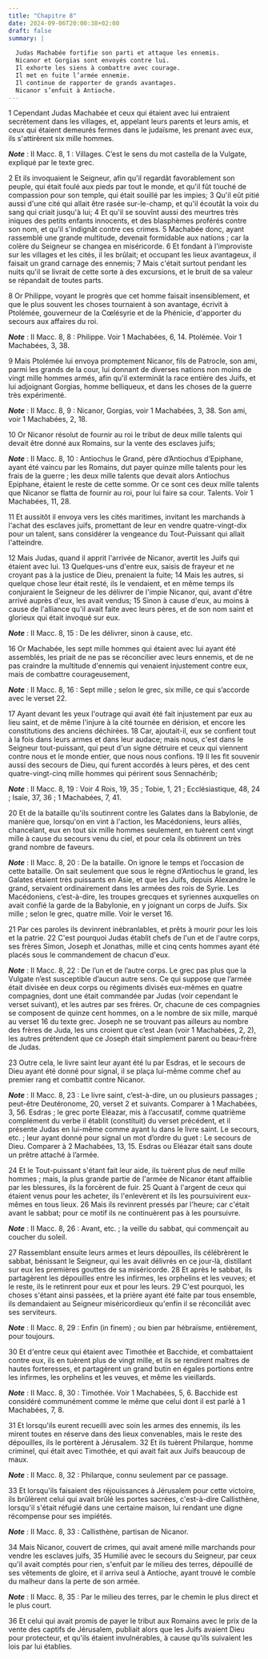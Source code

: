 ```yaml
---
title: "Chapitre 8"
date: 2024-09-06T20:00:38+02:00
draft: false
summary: |
  
  Judas Machabée fortifie son parti et attaque les ennemis.
  Nicanor et Gorgias sont envoyés contre lui.
  Il exhorte les siens à combattre avec courage.
  Il met en fuite l’armée ennemie.
  Il continue de rapporter de grands avantages.
  Nicanor s’enfuit à Antioche.
---
```



1 Cependant Judas Machabée et ceux qui étaient avec lui entraient secrètement dans les villages, et, appelant leurs parents et leurs amis, et ceux qui étaient demeurés fermes dans le judaïsme, les prenant avec eux, ils s'attirèrent six mille hommes.

***Note*** :  II Macc. 8, 1 : Villages. C’est le sens du mot castella de la Vulgate, expliqué par le texte grec.

2 Et ils invoquaient le Seigneur, afin qu'il regardât favorablement son peuple, qui était foulé aux pieds par tout le monde, et qu'il fût touché de compassion pour son temple, qui était souillé par les impies; 3 Qu'il eût pitié aussi d'une cité qui allait être rasée sur-le-champ, et qu'il écoutât la voix du sang qui criait jusqu'à lui; 4 Et qu'il se souvînt aussi des meurtres très iniques des petits enfants innocents, et des blasphèmes proférés contre son nom, et qu'il s'indignât contre ces crimes. 5 Machabée donc, ayant rassemblé une grande multitude, devenait formidable aux nations ; car la colère du Seigneur se changea en miséricorde. 6 Et fondant à l'improviste sur les villages et les cités, il les brûlait; et occupant les lieux avantageux, il faisait un grand carnage des ennemis; 7 Mais c'était surtout pendant les nuits qu'il se livrait de cette sorte à des excursions, et le bruit de sa valeur se répandait de toutes parts.


8 Or Philippe, voyant le progrès que cet homme faisait insensiblement, et que le plus souvent les choses tournaient à son avantage, écrivit à Ptolémée, gouverneur de la Cœlésyrie et de la Phénicie, d'apporter du secours aux affaires du roi.

***Note*** :  II Macc. 8, 8 : Philippe. Voir 1 Machabées, 6, 14. Ptolémée. Voir 1 Machabées, 3, 38.

9 Mais Ptolémée lui envoya promptement Nicanor, fils de Patrocle, son ami, parmi les grands de la cour, lui donnant de diverses nations non moins de vingt mille hommes armés, afin qu'il exterminât la race entière des Juifs, et lui adjoignant Gorgias, homme belliqueux, et dans les choses de la guerre très expérimenté.

***Note*** :  II Macc. 8, 9 : Nicanor, Gorgias, voir 1 Machabées, 3, 38. Son ami, voir 1 Machabées, 2, 18.

10 Or Nicanor résolut de fournir au roi le tribut de deux mille talents qui devait être donné aux Romains, sur la vente des esclaves juifs;

***Note*** :  II Macc. 8, 10 : Antiochus le Grand, père d’Antiochus d’Epiphane, ayant été vaincu par les Romains, dut payer quinze mille talents pour les frais de la guerre ; les deux mille talents que devait alors Antiochus Epiphane, étaient le reste de cette somme. Or ce sont ces deux mille talents que Nicanor se flatta de fournir au roi, pour lui faire sa cour. Talents. Voir 1 Machabées, 11, 28.

11 Et aussitôt il envoya vers les cités maritimes, invitant les marchands à l'achat des esclaves juifs, promettant de leur en vendre quatre-vingt-dix pour un talent, sans considérer la vengeance du Tout-Puissant qui allait l'atteindre.


12 Mais Judas, quand il apprit l'arrivée de Nicanor, avertit les Juifs qui étaient avec lui. 13 Quelques-uns d'entre eux, saisis de frayeur et ne croyant pas à la justice de Dieu, prenaient la fuite; 14 Mais les autres, si quelque chose leur était resté, ils le vendaient, et en même temps ils conjuraient le Seigneur de les délivrer de l'impie Nicanor, qui, avant d'être arrivé auprès d'eux, les avait vendus; 15 Sinon à cause d'eux, au moins à cause de l'alliance qu'il avait faite avec leurs pères, et de son nom saint et glorieux qui était invoqué sur eux.

***Note*** :  II Macc. 8, 15 : De les délivrer, sinon à cause, etc.

16 Or Machabée, les sept mille hommes qui étaient avec lui ayant été assemblés, les priait de ne pas se réconcilier avec leurs ennemis, et de ne pas craindre la multitude d'ennemis qui venaient injustement contre eux, mais de combattre courageusement,

***Note*** :  II Macc. 8, 16 : Sept mille ; selon le grec, six mille, ce qui s’accorde avec le verset 22.

17 Ayant devant les yeux l'outrage qui avait été fait injustement par eux au lieu saint, et de même l'injure à la cité tournée en dérision, et encore les constitutions des anciens déchirées. 18 Car, ajoutait-il, eux se confient tout à la fois dans leurs armes et dans leur audace; mais nous, c'est dans le Seigneur tout-puissant, qui peut d'un signe détruire et ceux qui viennent contre nous et le monde entier, que nous nous confions. 19 Il les fit souvenir aussi des secours de Dieu, qui furent accordés à leurs pères, et des cent quatre-vingt-cinq mille hommes qui périrent sous Sennachérib;

***Note*** :  II Macc. 8, 19 : Voir 4 Rois, 19, 35 ; Tobie, 1, 21 ; Ecclésiastique, 48, 24 ; Isaïe, 37, 36 ; 1 Machabées, 7, 41.

20 Et de la bataille qu'ils soutinrent contre les Galates dans la Babylonie, de manière que, lorsqu'on en vint à l'action, les Macédoniens, leurs alliés, chancelant, eux en tout six mille hommes seulement, en tuèrent cent vingt mille à cause du secours venu du ciel, et pour cela ils obtinrent un très grand nombre de faveurs.

***Note*** :  II Macc. 8, 20 : De la bataille. On ignore le temps et l’occasion de cette bataille. On sait seulement que sous le règne d’Antiochus le grand, les Galates étaient très puissants en Asie, et que les Juifs, depuis Alexandre le grand, servaient ordinairement dans les armées des rois de Syrie. Les Macédoniens, c’est-à-dire, les troupes grecques et syriennes auxquelles on avait confié la garde de la Babylonie, en y joignant un corps de Juifs. Six mille ; selon le grec, quatre mille. Voir le verset 16.


21 Par ces paroles ils devinrent inébranlables, et prêts à mourir pour les lois et la patrie. 22 C'est pourquoi Judas établit chefs de l'un et de l'autre corps, ses frères Simon, Joseph et Jonathas, mille et cinq cents hommes ayant été placés sous le commandement de chacun d'eux.

***Note*** :  II Macc. 8, 22 : De l’un et de l’autre corps. Le grec pas plus que la Vulgate n’est susceptible d’aucun autre sens. Ce qui suppose que l’armée était divisée en deux corps ou régiments divisés eux-mêmes en quatre compagnies, dont une était commandée par Judas (voir cependant le verset suivant), et les autres par ses frères. Or, chacune de ces compagnies se composent de quinze cent hommes, on a le nombre de six mille, marqué au verset 16 du texte grec. Joseph ne se trouvant pas ailleurs au nombre des frères de Juda, les uns croient que c’est Jean (voir 1 Machabées, 2, 2), les autres prétendent que ce Joseph était simplement parent ou beau-frère de Judas.

23 Outre cela, le livre saint leur ayant été lu par Esdras, et le secours de Dieu ayant été donné pour signal, il se plaça lui-même comme chef au premier rang et combattit contre Nicanor.

***Note*** :  II Macc. 8, 23 : Le livre saint, c’est-à-dire, un ou plusieurs passages ; peut-être Deutéronome, 20, verset 2 et suivants. Comparer à 1 Machabées, 3, 56. Esdras ; le grec porte Eléazar, mis à l’accusatif, comme quatrième complément du verbe il établit (constituit) du verset précédent, et il présente Judas en lui-même comme ayant lu dans le livre saint. Le secours, etc. ; leur ayant donné pour signal un mot d’ordre du guet : Le secours de Dieu. Comparer à 2 Machabées, 13, 15. Esdras ou Eléazar était sans doute un prêtre attaché à l’armée.

24 Et le Tout-puissant s'étant fait leur aide, ils tuèrent plus de neuf mille hommes ; mais, la plus grande partie de l'armée de Nicanor étant affaiblie par les blessures, ils la forcèrent de fuir. 25 Quant à l'argent de ceux qui étaient venus pour les acheter, ils l'enlevèrent et ils les poursuivirent eux-mêmes en tous lieux. 26 Mais ils revinrent pressés par l'heure; car c'était avant le sabbat; pour ce motif ils ne continuèrent pas à les poursuivre.

***Note*** :  II Macc. 8, 26 : Avant, etc. ; la veille du sabbat, qui commençait au coucher du soleil.

27 Rassemblant ensuite leurs armes et leurs dépouilles, ils célébrèrent le sabbat, bénissant le Seigneur, qui les avait délivrés en ce jour-là, distillant sur eux les premières gouttes de sa miséricorde. 28 Et après le sabbat, ils partagèrent les dépouilles entre les infirmes, les orphelins et les veuves; et le reste, ils le retinrent pour eux et pour les leurs. 29 C'est pourquoi, les choses s'étant ainsi passées, et la prière ayant été faite par tous ensemble, ils demandaient au Seigneur miséricordieux qu'enfin il se réconciliât avec ses serviteurs.

***Note*** :  II Macc. 8, 29 : Enfin (in finem) ; ou bien par hébraïsme, entièrement, pour toujours.


30 Et d'entre ceux qui étaient avec Timothée et Bacchide, et combattaient contre eux, ils en tuèrent plus de vingt mille, et ils se rendirent maîtres de hautes forteresses, et partagèrent un grand butin en égales portions entre les infirmes, les orphelins et les veuves, et même les vieillards.

***Note*** :  II Macc. 8, 30 : Timothée. Voir 1 Machabées, 5, 6. Bacchide est considéré communément comme le même que celui dont il est parlé à 1 Machabées, 7, 8.

31 Et lorsqu'ils eurent recueilli avec soin les armes des ennemis, ils les mirent toutes en réserve dans des lieux convenables, mais le reste des dépouilles, ils le portèrent à Jérusalem. 32 Et ils tuèrent Philarque, homme criminel, qui était avec Timothée, et qui avait fait aux Juifs beaucoup de maux.

***Note*** :  II Macc. 8, 32 : Philarque, connu seulement par ce passage.

33 Et lorsqu'ils faisaient des réjouissances à Jérusalem pour cette victoire, ils brûlèrent celui qui avait brûlé les portes sacrées, c'est-à-dire Callisthène, lorsqu'il s'était réfugié dans une certaine maison, lui rendant une digne récompense pour ses impiétés.

***Note*** :  II Macc. 8, 33 : Callisthène, partisan de Nicanor.


34 Mais Nicanor, couvert de crimes, qui avait amené mille marchands pour vendre les esclaves juifs, 35 Humilié avec le secours du Seigneur, par ceux qu'il avait comptés pour rien, s'enfuit par le milieu des terres, dépouillé de ses vêtements de gloire, et il arriva seul à Antioche, ayant trouvé le comble du malheur dans la perte de son armée.

***Note*** :  II Macc. 8, 35 : Par le milieu des terres, par le chemin le plus direct et le plus court.

36 Et celui qui avait promis de payer le tribut aux Romains avec le prix de la vente des captifs de Jérusalem, publiait alors que les Juifs avaient Dieu pour protecteur, et qu'ils étaient invulnérables, à cause qu'ils suivaient les lois par lui établies.

